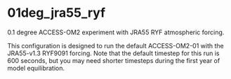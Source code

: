 # 01deg_jra55_ryf
0.1 degree ACCESS-OM2 experiment with JRA55 RYF atmospheric forcing.

This configuration is designed to run the default ACCESS-OM2-01 with the JRA55-v1.3 RYF9091 forcing.
Note that the default timestep for this run is 600 seconds, but you may need shorter timesteps during the first year of model equilibration.
